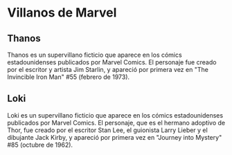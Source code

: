 # Villanos de Marvel

## Thanos
Thanos es un supervillano ficticio que aparece en los cómics estadounidenses publicados por Marvel Comics. El personaje fue creado por el escritor y artista Jim Starlin, y apareció por primera vez en "The Invincible Iron Man" #55 (febrero de 1973).

## Loki
Loki es un supervillano ficticio que aparece en los cómics estadounidenses publicados por Marvel Comics. El personaje, que es el hermano adoptivo de Thor, fue creado por el escritor Stan Lee, el guionista Larry Lieber y el dibujante Jack Kirby, y apareció por primera vez en "Journey into Mystery" #85 (octubre de 1962).